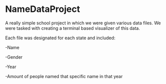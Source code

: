 # NameDataProject
A really simple school project in which we were given various data files. We were tasked with creating a terminal based visualizer of this data.

Each file was designated for each state and included:

-Name

-Gender

-Year

-Amount of people named that specific name in that year
